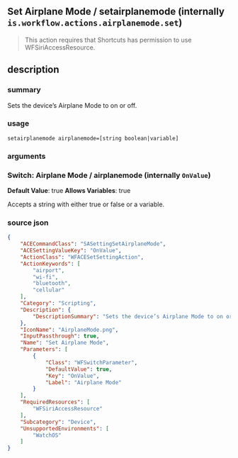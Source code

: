 
## Set Airplane Mode / setairplanemode (internally `is.workflow.actions.airplanemode.set`)


> This action requires that Shortcuts has permission to use WFSiriAccessResource.


## description
### summary
Sets the device’s Airplane Mode to on or off.


### usage
`setairplanemode airplanemode=[string boolean|variable]`

### arguments
### Switch: Airplane Mode / airplanemode (internally `OnValue`)
**Default Value**: true
**Allows Variables**: true


Accepts a string with either true or false
or a variable.

### source json

```json
{
	"ACECommandClass": "SASettingSetAirplaneMode",
	"ACESettingValueKey": "OnValue",
	"ActionClass": "WFACESetSettingAction",
	"ActionKeywords": [
		"airport",
		"wi-fi",
		"bluetooth",
		"cellular"
	],
	"Category": "Scripting",
	"Description": {
		"DescriptionSummary": "Sets the device’s Airplane Mode to on or off."
	},
	"IconName": "AirplaneMode.png",
	"InputPassthrough": true,
	"Name": "Set Airplane Mode",
	"Parameters": [
		{
			"Class": "WFSwitchParameter",
			"DefaultValue": true,
			"Key": "OnValue",
			"Label": "Airplane Mode"
		}
	],
	"RequiredResources": [
		"WFSiriAccessResource"
	],
	"Subcategory": "Device",
	"UnsupportedEnvironments": [
		"WatchOS"
	]
}
```

